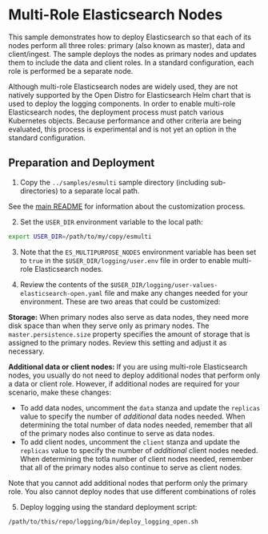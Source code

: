 # Multi-Role Elasticsearch Nodes

This sample demonstrates how to deploy Elasticsearch so that each of its nodes perform all three roles: primary (also known as master), data and
client/ingest. The sample deploys the nodes as primary nodes and updates them to include the data and client roles. In a standard configuration, each role is performed be a separate node. 

Although multi-role Elasticsearch nodes are widely used, they are not natively supported by the Open Distro for Elasticsearch
Helm chart that is used to deploy the logging components. In order to enable multi-role Elasticsearch nodes, the deployment process must patch various Kubernetes objects. Because performance and other criteria are being evaluated, this process is experimental and is not yet an option in the standard configuration.

## Preparation and Deployment

1. Copy the `../samples/esmulti` sample directory (including sub-directories) to a separate local path.

See the [main README](../../README.md#customization) for information about the customization process.

2. Set the `USER_DIR` environment variable to the local path:

```bash
export USER_DIR=/path/to/my/copy/esmulti
```

3. Note that the `ES_MULTIPURPOSE_NODES` environment variable has
been set to `true` in the `$USER_DIR/logging/user.env` file in order to enable multi-role Elasticsearch nodes.


4. Review the contents of the `$USER_DIR/logging/user-values-elasticsearch-open.yaml` file and make any changes needed for your environment. These are two areas that could be customized:

 **Storage:** When primary nodes also serve as data nodes, they need more disk space than when they serve only as primary nodes.  The `master.persistence.size` property specifies the amount of storage that is assigned to the primary nodes. Review this setting and adjust it as necessary. 

 **Additional data or client nodes:** If you are using multi-role Elasticsearch nodes, you usually do not need to deploy additional nodes that perform only a data or client role. However, if additional nodes are required for your scenario, make these changes:
   - To add data nodes, uncomment the `data` stanza and update the `replicas` value to specify the number of _additional_ data nodes needed. When determining the total number of data nodes needed, remember that all of the primary nodes also continue to serve as data nodes.
   - To add client nodes, uncomment the `client` stanza and update the `replicas` value to specify the number of _additional_ client nodes needed. When determining the totla number of client nodes needed, remember that all of the primary nodes also continue to serve as client nodes.

 Note that you cannot add additional nodes that perform only the primary role. You also cannot deploy nodes that use different combinations of roles 

5. Deploy logging using the standard deployment script:

```bash
/path/to/this/repo/logging/bin/deploy_logging_open.sh
```


